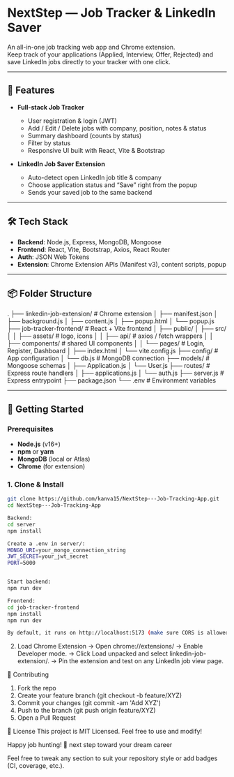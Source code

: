 # NextStep — Job Tracker & LinkedIn Saver

An all-in-one job tracking web app and Chrome extension.  
Keep track of your applications (Applied, Interview, Offer, Rejected) and save LinkedIn jobs directly to your tracker with one click.

---

## 🚀 Features

- **Full-stack Job Tracker**  
  - User registration & login (JWT)  
  - Add / Edit / Delete jobs with company, position, notes & status  
  - Summary dashboard (counts by status)  
  - Filter by status  
  - Responsive UI built with React, Vite & Bootstrap

- **LinkedIn Job Saver Extension**  
  - Auto-detect open LinkedIn job title & company  
  - Choose application status and “Save” right from the popup  
  - Sends your saved job to the same backend  

---

## 🛠️ Tech Stack

- **Backend**: Node.js, Express, MongoDB, Mongoose  
- **Frontend**: React, Vite, Bootstrap, Axios, React Router  
- **Auth**: JSON Web Tokens  
- **Extension**: Chrome Extension APIs (Manifest v3), content scripts, popup  

---

## 📦 Folder Structure

.
├── linkedin-job-extension/ # Chrome extension
│ ├── manifest.json
│ ├── background.js
│ ├── content.js
│ ├── popup.html
│ └── popup.js
├── job-tracker-frontend/ # React + Vite frontend
│ ├── public/
│ ├── src/
│ │ ├── assets/ # logo, icons
│ │ ├── api/ # axios / fetch wrappers
│ │ ├── components/ # shared UI components
│ │ └── pages/ # Login, Register, Dashboard
│ ├── index.html
│ └── vite.config.js
├── config/ # App configuration
│ └── db.js # MongoDB connection
├── models/ # Mongoose schemas
│ ├── Application.js
│ └── User.js
├── routes/ # Express route handlers
│ ├── applications.js
│ └── auth.js
├── server.js # Express entrypoint
├── package.json
└── .env # Environment variables

---

## 🔧 Getting Started

### Prerequisites

- **Node.js** (v16+)
- **npm** or **yarn**
- **MongoDB** (local or Atlas)
- **Chrome** (for extension)

### 1. Clone & Install

```bash
git clone https://github.com/kanva15/NextStep---Job-Tracking-App.git
cd NextStep---Job-Tracking-App

Backend:
cd server
npm install

Create a .env in server/:
MONGO_URI=your_mongo_connection_string
JWT_SECRET=your_jwt_secret
PORT=5000


Start backend:
npm run dev

Frontend:
cd job-tracker-frontend
npm install
npm run dev

By default, it runs on http://localhost:5173 (make sure CORS is allowed for your extension).
```

2. Load Chrome Extension
   -> Open chrome://extensions/
   -> Enable Developer mode.
   -> Click Load unpacked and select linkedin-job-extension/.
   -> Pin the extension and test on any LinkedIn job view page.


🤝 Contributing
1. Fork the repo
2. Create your feature branch (git checkout -b feature/XYZ)
3. Commit your changes (git commit -am 'Add XYZ')
4. Push to the branch (git push origin feature/XYZ)
5. Open a Pull Request

📄 License
This project is MIT Licensed. Feel free to use and modify!

Happy job hunting! 🚀
next step toward your dream career

Feel free to tweak any section to suit your repository style or add badges (CI, coverage, etc.).

